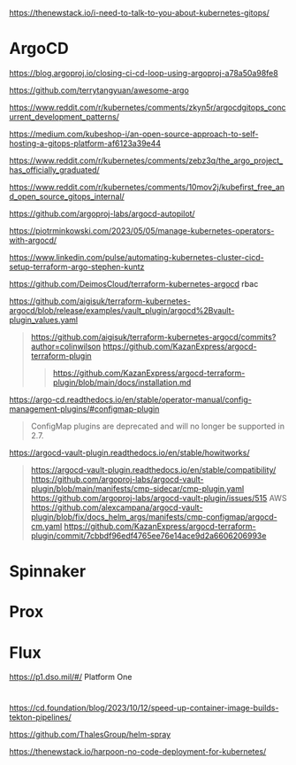 https://thenewstack.io/i-need-to-talk-to-you-about-kubernetes-gitops/

# ArgoCD
https://blog.argoproj.io/closing-ci-cd-loop-using-argoproj-a78a50a98fe8

https://github.com/terrytangyuan/awesome-argo

https://www.reddit.com/r/kubernetes/comments/zkyn5r/argocdgitops_concurrent_development_patterns/

https://medium.com/kubeshop-i/an-open-source-approach-to-self-hosting-a-gitops-platform-af6123a39e44

https://www.reddit.com/r/kubernetes/comments/zebz3q/the_argo_project_has_officially_graduated/

https://www.reddit.com/r/kubernetes/comments/10mov2j/kubefirst_free_and_open_source_gitops_internal/

https://github.com/argoproj-labs/argocd-autopilot/

https://piotrminkowski.com/2023/05/05/manage-kubernetes-operators-with-argocd/

https://www.linkedin.com/pulse/automating-kubernetes-cluster-cicd-setup-terraform-argo-stephen-kuntz

https://github.com/DeimosCloud/terraform-kubernetes-argocd rbac

https://github.com/aigisuk/terraform-kubernetes-argocd/blob/release/examples/vault_plugin/argocd%2Bvault-plugin_values.yaml
> https://github.com/aigisuk/terraform-kubernetes-argocd/commits?author=colinwilson
> https://github.com/KazanExpress/argocd-terraform-plugin
> > https://github.com/KazanExpress/argocd-terraform-plugin/blob/main/docs/installation.md

https://argo-cd.readthedocs.io/en/stable/operator-manual/config-management-plugins/#configmap-plugin
> ConfigMap plugins are deprecated and will no longer be supported in 2.7.

https://argocd-vault-plugin.readthedocs.io/en/stable/howitworks/
> https://argocd-vault-plugin.readthedocs.io/en/stable/compatibility/
> https://github.com/argoproj-labs/argocd-vault-plugin/blob/main/manifests/cmp-sidecar/cmp-plugin.yaml
> https://github.com/argoproj-labs/argocd-vault-plugin/issues/515 AWS
> https://github.com/alexcampana/argocd-vault-plugin/blob/fix/docs_helm_args/manifests/cmp-configmap/argocd-cm.yaml
> https://github.com/KazanExpress/argocd-terraform-plugin/commit/7cbbdf96edf4765ee76e14ace9d2a6606206993e

# Spinnaker

# Prox

# Flux

https://p1.dso.mil/#/ Platform One

#
https://cd.foundation/blog/2023/10/12/speed-up-container-image-builds-tekton-pipelines/

https://github.com/ThalesGroup/helm-spray

https://thenewstack.io/harpoon-no-code-deployment-for-kubernetes/